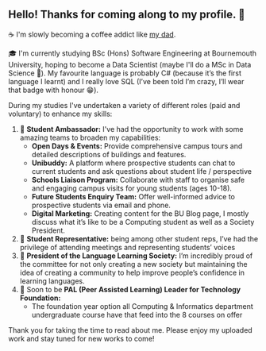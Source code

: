 ## Hello! Thanks for coming along to my profile. 🐉
☕ I'm slowly becoming a coffee addict like [my dad](https://github.com/M1XZG).

🎓 I'm currently studying BSc (Hons) Software Engineering at Bournemouth University, hoping to become a Data Scientist (maybe I'll do a MSc in Data Science 🤔). My favourite language is probably C# (because it’s the first language I learnt) and I really love SQL (I’ve been told I’m crazy, I’ll wear that badge with honour 😁).

During my studies I've undertaken a variety of different roles (paid and voluntary) to enhance my skills:
1. 🌸 **Student Ambassador:** I've had the opportunity to work with some amazing teams to broaden my capabilities:
    - **Open Days & Events:** Provide comprehensive campus tours and detailed descriptions of buildings and features.
    - **Unibuddy:** A platform where prospective students can chat to current students and ask questions about student life / perspective
    - **Schools Liaison Program:** Collaborate with staff to organise safe and engaging campus visits for young students (ages 10-18).
    - **Future Students Enquiry Team:** Offer well-informed advice to prospective students via email and phone.
    - **Digital Marketing:** Creating content for the BU Blog page, I mostly discuss what it’s like to be a Computing student as well as a Society President.
2. 📢 **Student Representative:** being among other student reps, I’ve had the privilege of attending meetings and representing students’ voices
3. 💬 **President of the Language Learning Society:** I’m incredibly proud of the committee for not only creating a new society but maintaining the idea of creating a community to help improve people’s confidence in learning languages.
4. 🔰 Soon to be **PAL (Peer Assisted Learning) Leader for Technology Foundation:**
    - The foundation year option all Computing & Informatics department undergraduate course have that feed into the 8 courses on offer

Thank you for taking the time to read about me. Please enjoy my uploaded work and stay tuned for new works to come!
